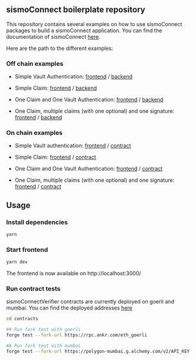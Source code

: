 ## sismoConnect boilerplate repository

This repository contains several examples on how to use sismoConnect packages to build a sismoConnect application.
You can find the documentation of sismoConnect [here](https://docs.sismo.io/technical-documentation/sismo-connect).

Here are the path to the different examples:

### Off chain examples

- Simple Vault Authentication:
  [frontend](./src/pages/off-chain/simple-auth.tsx) / [backend](./src/pages/api/verify-simple-auth.ts)

- Simple Claim: 
  [frontend](./src/pages/off-chain/simple-claim.tsx) / [backend](./src/pages/api/verify-simple-claim.ts)

- One Claim and One Vault Authentication:
  [frontend](./src/pages/off-chain/auth-and-claim.tsx) / [backend](./src/pages/api/verify-auth-and-claim.ts)

- One Claim, multiple claims (with one optional) and one signature:
  [frontend](./src/pages/off-chain/two-auths-claim-and-signature.tsx) / [backend](./src/pages/api/verify-two-auths-claim-and-signature.ts)


### On chain examples

- Simple Vault authentication:
  [frontend](./src/pages/on-chain/simple-auth.tsx) / [contract](./contracts/src/SimpleAuth.sol)

- Simple Claim:
  [frontend](./src/pages/on-chain/simple-claim.tsx) / [contract](./contracts/src/SimpleClaim.sol)

- One Claim and One Vault Authentication:
  [frontend](./src/pages/on-chain/auth-and-claim.tsx) / [contract](./contracts/src/AuthAndClaim.sol)

- One Claim, multiple claims (with one optional) and one signature:
  [frontend](./src/pages/on-chain/two-auths-and-claim.tsx) / [contract](./contracts/src/TwoAuthsAndClaim.sol)


## Usage

### Install dependencies

```bash
yarn
```

### Start frontend

```bash
yarn dev
```

The frontend is now available on http://localhost:3000/

### Run contract tests

sismoConnectVerifier contracts are currently deployed on goerli and mumbai.
You can find the deployed addresses [here](https://docs.sismo.io/sismo-docs/technical-documentation/sismo-101) 

```bash
cd contracts

## Run fork test with goerli
forge test --fork-url https://rpc.ankr.com/eth_goerli

## Run fork test with mumbai
forge test --fork-url https://polygon-mumbai.g.alchemy.com/v2/API_KEY 
```
